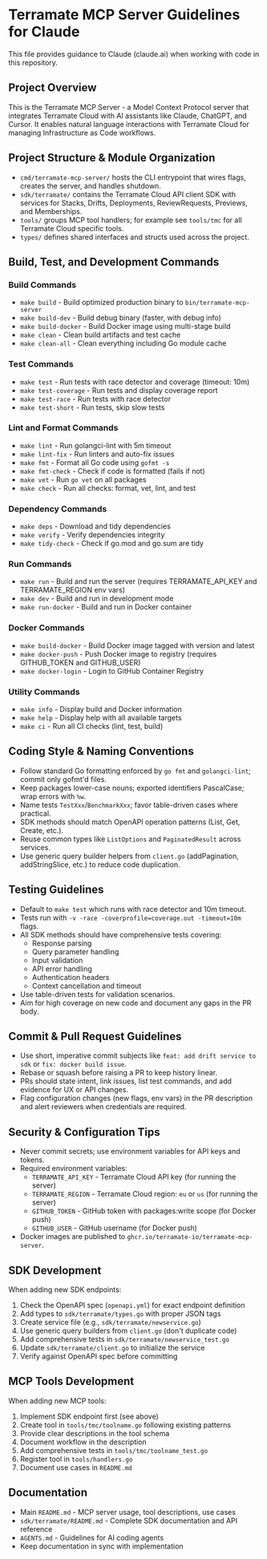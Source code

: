 # Terramate MCP Server Guidelines for Claude

This file provides guidance to Claude (claude.ai) when working with code in this repository.

## Project Overview

This is the Terramate MCP Server - a Model Context Protocol server that integrates Terramate Cloud with AI assistants like Claude, ChatGPT, and Cursor. It enables natural language interactions with Terramate Cloud for managing Infrastructure as Code workflows.

## Project Structure & Module Organization
- `cmd/terramate-mcp-server/` hosts the CLI entrypoint that wires flags, creates the server, and handles shutdown.
- `sdk/terramate/` contains the Terramate Cloud API client SDK with services for Stacks, Drifts, Deployments, ReviewRequests, Previews, and Memberships.
- `tools/` groups MCP tool handlers; for example see `tools/tmc` for all Terramate Cloud specific tools.
- `types/` defines shared interfaces and structs used across the project.

## Build, Test, and Development Commands

### Build Commands
- `make build` - Build optimized production binary to `bin/terramate-mcp-server`
- `make build-dev` - Build debug binary (faster, with debug info)
- `make build-docker` - Build Docker image using multi-stage build
- `make clean` - Clean build artifacts and test cache
- `make clean-all` - Clean everything including Go module cache

### Test Commands
- `make test` - Run tests with race detector and coverage (timeout: 10m)
- `make test-coverage` - Run tests and display coverage report
- `make test-race` - Run tests with race detector
- `make test-short` - Run tests, skip slow tests

### Lint and Format Commands
- `make lint` - Run golangci-lint with 5m timeout
- `make lint-fix` - Run linters and auto-fix issues
- `make fmt` - Format all Go code using `gofmt -s`
- `make fmt-check` - Check if code is formatted (fails if not)
- `make vet` - Run `go vet` on all packages
- `make check` - Run all checks: format, vet, lint, and test

### Dependency Commands
- `make deps` - Download and tidy dependencies
- `make verify` - Verify dependencies integrity
- `make tidy-check` - Check if go.mod and go.sum are tidy

### Run Commands
- `make run` - Build and run the server (requires TERRAMATE_API_KEY and TERRAMATE_REGION env vars)
- `make dev` - Build and run in development mode
- `make run-docker` - Build and run in Docker container

### Docker Commands
- `make build-docker` - Build Docker image tagged with version and latest
- `make docker-push` - Push Docker image to registry (requires GITHUB_TOKEN and GITHUB_USER)
- `make docker-login` - Login to GitHub Container Registry

### Utility Commands
- `make info` - Display build and Docker information
- `make help` - Display help with all available targets
- `make ci` - Run all CI checks (lint, test, build)

## Coding Style & Naming Conventions
- Follow standard Go formatting enforced by `go fmt` and `golangci-lint`; commit only gofmt'd files.
- Keep packages lower-case nouns; exported identifiers PascalCase; wrap errors with `%w`.
- Name tests `TestXxx`/`BenchmarkXxx`; favor table-driven cases where practical.
- SDK methods should match OpenAPI operation patterns (List, Get, Create, etc.).
- Reuse common types like `ListOptions` and `PaginatedResult` across services.
- Use generic query builder helpers from `client.go` (addPagination, addStringSlice, etc.) to reduce code duplication.

## Testing Guidelines
- Default to `make test` which runs with race detector and 10m timeout.
- Tests run with `-v -race -coverprofile=coverage.out -timeout=10m` flags.
- All SDK methods should have comprehensive tests covering:
  - Response parsing
  - Query parameter handling
  - Input validation
  - API error handling
  - Authentication headers
  - Context cancellation and timeout
- Use table-driven tests for validation scenarios.
- Aim for high coverage on new code and document any gaps in the PR body.

## Commit & Pull Request Guidelines
- Use short, imperative commit subjects like `feat: add drift service to sdk` or `fix: docker build issue`.
- Rebase or squash before raising a PR to keep history linear.
- PRs should state intent, link issues, list test commands, and add evidence for UX or API changes.
- Flag configuration changes (new flags, env vars) in the PR description and alert reviewers when credentials are required.

## Security & Configuration Tips
- Never commit secrets; use environment variables for API keys and tokens.
- Required environment variables:
  - `TERRAMATE_API_KEY` - Terramate Cloud API key (for running the server)
  - `TERRAMATE_REGION` - Terramate Cloud region: `eu` or `us` (for running the server)
  - `GITHUB_TOKEN` - GitHub token with packages:write scope (for Docker push)
  - `GITHUB_USER` - GitHub username (for Docker push)
- Docker images are published to `ghcr.io/terramate-io/terramate-mcp-server`.

## SDK Development

When adding new SDK endpoints:
1. Check the OpenAPI spec (`openapi.yml`) for exact endpoint definition
2. Add types to `sdk/terramate/types.go` with proper JSON tags
3. Create service file (e.g., `sdk/terramate/newservice.go`)
4. Use generic query builders from `client.go` (don't duplicate code)
5. Add comprehensive tests in `sdk/terramate/newservice_test.go`
6. Update `sdk/terramate/client.go` to initialize the service
7. Verify against OpenAPI spec before committing

## MCP Tools Development

When adding new MCP tools:
1. Implement SDK endpoint first (see above)
2. Create tool in `tools/tmc/toolname.go` following existing patterns
3. Provide clear descriptions in the tool schema
4. Document workflow in the description
5. Add comprehensive tests in `tools/tmc/toolname_test.go`
6. Register tool in `tools/handlers.go`
7. Document use cases in `README.md`

## Documentation

- Main `README.md` - MCP server usage, tool descriptions, use cases
- `sdk/terramate/README.md` - Complete SDK documentation and API reference
- `AGENTS.md` - Guidelines for AI coding agents
- Keep documentation in sync with implementation
